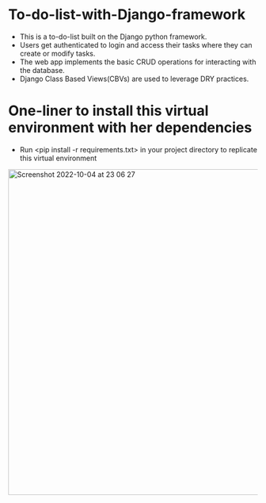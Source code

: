 # To-do-list-with-Django-framework
 + This is a to-do-list built on the Django python framework.  
 + Users get authenticated to login and access their tasks where they can create or modify tasks.  
 + The web app implements the basic CRUD operations for interacting with the database.  
 + Django Class Based Views(CBVs) are used to leverage DRY practices.
# One-liner to install this virtual environment with her dependencies
 + Run <pip install -r requirements.txt> in your project directory to replicate this virtual environment
<img width="657" alt="Screenshot 2022-10-04 at 23 06 27" src="https://user-images.githubusercontent.com/77880940/193915571-96a5d61b-6c01-47b8-965c-3bd39e9ee98e.png">
